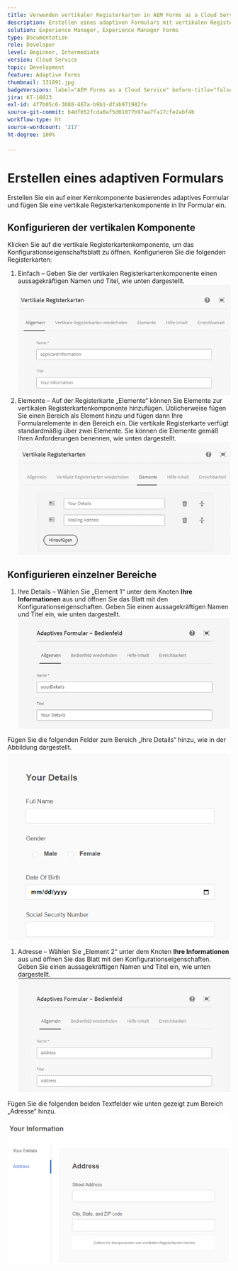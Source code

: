 ```yaml
---
title: Verwenden vertikaler Registerkarten in AEM Forms as a Cloud Service
description: Erstellen eines adaptiven Formulars mit vertikalen Registerkarten
solution: Experience Manager, Experience Manager Forms
type: Documentation
role: Developer
level: Beginner, Intermediate
version: Cloud Service
topic: Development
feature: Adaptive Forms
thumbnail: 331891.jpg
badgeVersions: label="AEM Forms as a Cloud Service" before-title="false"
jira: KT-16023
exl-id: 4f7b05c6-3088-467a-b9b1-dfab971982fe
source-git-commit: b4df652fcda0af5d01077b97aa7fa17cfe2abf4b
workflow-type: ht
source-wordcount: '217'
ht-degree: 100%

---
```


# Erstellen eines adaptiven Formulars

Erstellen Sie ein auf einer Kernkomponente basierendes adaptives Formular und fügen Sie eine vertikale Registerkartenkomponente in Ihr Formular ein.

## Konfigurieren der vertikalen Komponente

Klicken Sie auf die vertikale Registerkartenkomponente, um das Konfigurationseigenschaftsblatt zu öffnen. Konfigurieren Sie die folgenden Registerkarten:

1. Einfach – Geben Sie der vertikalen Registerkartenkomponente einen aussagekräftigen Namen und Titel, wie unten dargestellt.
   ![vertical-tabs-1](assets/vertical-tabs-1.png)
1. Elemente – Auf der Registerkarte „Elemente“ können Sie Elemente zur vertikalen Registerkartenkomponente hinzufügen. Üblicherweise fügen Sie einen Bereich als Element hinzu und fügen dann Ihre Formularelemente in den Bereich ein. Die vertikale Registerkarte verfügt standardmäßig über zwei Elemente. Sie können die Elemente gemäß Ihren Anforderungen benennen, wie unten dargestellt.
   ![vertical-tabs-2](assets/vertical-tabs-2.png)

## Konfigurieren einzelner Bereiche

1. Ihre Details – Wählen Sie „Element 1“ unter dem Knoten **Ihre Informationen** aus und öffnen Sie das Blatt mit den Konfigurationseigenschaften. Geben Sie einen aussagekräftigen Namen und Titel ein, wie unten dargestellt.
   ![vertical-tabs-3](assets/vertical-tabs-3.png)

Fügen Sie die folgenden Felder zum Bereich „Ihre Details“ hinzu, wie in der Abbildung dargestellt.
![vertical-tabs-4](assets/vertical-tabs-4.png)

1. Adresse – Wählen Sie „Element 2“ unter dem Knoten **Ihre Informationen** aus und öffnen Sie das Blatt mit den Konfigurationseigenschaften. Geben Sie einen aussagekräftigen Namen und Titel ein, wie unten dargestellt.
   ![vertical-tabs-6](assets/vertical-tabs-6.png)

Fügen Sie die folgenden beiden Textfelder wie unten gezeigt zum Bereich „Adresse“ hinzu.
![vertical-tabs-5](assets/vertical-tabs-5.png)
